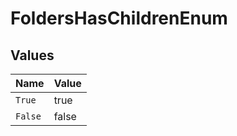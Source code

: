 # FoldersHasChildrenEnum


## Values

| Name    | Value   |
| ------- | ------- |
| `True`  | true    |
| `False` | false   |